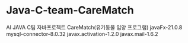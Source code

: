 # Java-C-team-CareMatch

AI JAVA C팀 자바프로젝트
CareMatch(유기동물 입양 프로그램)
javaFx-21.0.8
mysql-connector-8.0.32
javax.activation-1.2.0
javax.mail-1.6.2
